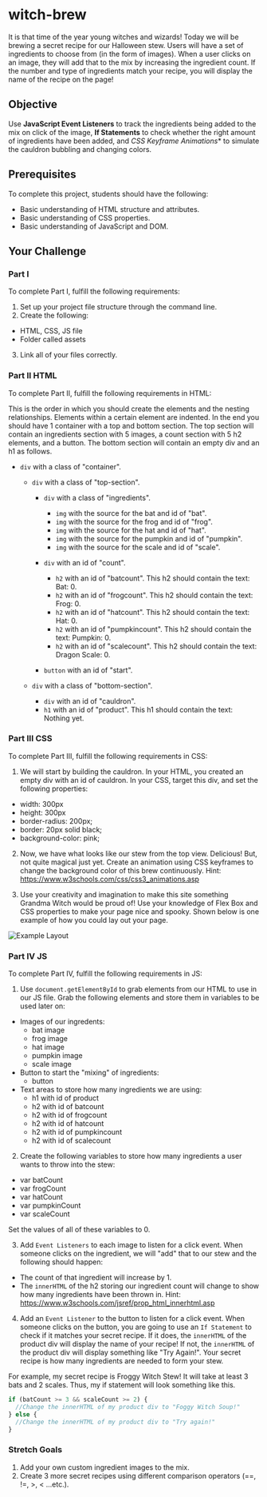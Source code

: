 # witch-brew

It is that time of the year young witches and wizards! Today we will be brewing a secret recipe for our Halloween stew. Users will have a set of ingredients to choose from (in the form of images). When a user clicks on an image, they will add that to the mix by increasing the ingredient count. If the number and type of ingredients match your recipe, you will display the name of the recipe on the page!

## Objective
Use **JavaScript Event Listeners** to track the ingredients being added to the mix on click of the image, **If Statements** to check whether the right amount of ingredients have been added, and *CSS Keyframe Animations** to simulate the cauldron bubbling and changing colors.

## Prerequisites
To complete this project, students should have the following:
* Basic understanding of HTML structure and attributes.
* Basic understanding of CSS properties.
* Basic understanding of JavaScript and DOM.

## Your Challenge

### Part I
To complete Part I, fulfill the following requirements:
1. Set up your project file structure through the command line.
2. Create the following:
* HTML, CSS, JS file
* Folder called assets
3. Link all of your files correctly.

### Part II HTML
To complete Part II, fulfill the following requirements in HTML:

This is the order in which you should create the elements and the nesting relationships. Elements within a certain element are indented. In the end you should have 1 container with a top and bottom section. The top section will contain an ingredients section with 5 images, a count section with 5 h2 elements, and a button. The bottom section will contain an empty div and an h1 as follows.

* ```div``` with a class of "container".

  * ```div``` with a class of "top-section".

    * ```div``` with a class of "ingredients".
      * ```img``` with the source for the bat and id of "bat".
      * ```img``` with the source for the frog and id of "frog".
      * ```img``` with the source for the hat and id of "hat".
      * ```img``` with the source for the pumpkin and id of "pumpkin".
      * ```img``` with the source for the scale and id of "scale".

    * ```div``` with an id of "count".
      * ```h2``` with an id of "batcount". This h2 should contain the text: Bat: 0.
      * ```h2``` with an id of "frogcount". This h2 should contain the text: Frog: 0.
      * ```h2``` with an id of "hatcount". This h2 should contain the text: Hat: 0.
      * ```h2``` with an id of "pumpkincount". This h2 should contain the text: Pumpkin: 0.
      * ```h2``` with an id of "scalecount". This h2 should contain the text: Dragon Scale: 0.

    * ```button``` with an id of "start".

  * ```div``` with a class of "bottom-section".
    * ```div``` with an id of "cauldron".
    * ```h1``` with an id of "product". This h1 should contain the text: Nothing yet.     

### Part III CSS
To complete Part III, fulfill the following requirements in CSS:

1. We will start by building the cauldron. In your HTML, you created an empty div with an id of cauldron. In your CSS, target this div, and set the following properties:
* width: 300px
* height: 300px
* border-radius: 200px;
* border: 20px solid black;
* background-color: pink;

2. Now, we have what looks like our stew from the top view. Delicious! But, not quite magical just yet. Create an animation using CSS keyframes to change the background color of this brew continuously. Hint: https://www.w3schools.com/css/css3_animations.asp

3. Use your creativity and imagination to make this site something Grandma Witch would be proud of! Use your knowledge of Flex Box and CSS properties to make your page nice and spooky. Shown below is one example of how you could lay out your page.

![Example Layout](https://github.com/junior-devleague/witch-brew/blob/master/assets/example-layout.jpg)

### Part IV JS
To complete Part IV, fulfill the following requirements in JS:
1. Use ```document.getElementById``` to grab elements from our HTML to use in our JS file. Grab the following elements and store them in variables to be used later on:
* Images of our ingredents:
  * bat image
  * frog image
  * hat image
  * pumpkin image
  * scale image
* Button to start the "mixing" of ingredients:
  * button
* Text areas to store how many ingredients we are using:
  * h1 with id of product
  * h2 with id of batcount
  * h2 with id of frogcount
  * h2 with id of hatcount
  * h2 with id of pumpkincount
  * h2 with id of scalecount

2. Create the following variables to store how many ingredients a user wants to throw into the stew:
* var batCount
* var frogCount
* var hatCount
* var pumpkinCount
* var scaleCount

Set the values of all of these variables to 0.

3. Add ```Event Listeners``` to each image to listen for a click event. When someone clicks on the ingredient, we will "add" that to our stew and the following should happen:
* The count of that ingredient will increase by 1.
* The ```innerHTML``` of the h2 storing our ingredient count will change to show how many ingredients have been thrown in. Hint: https://www.w3schools.com/jsref/prop_html_innerhtml.asp

4. Add an ```Event Listener``` to the button to listen for a click event. When someone clicks on the button, you are going to use an ```If Statement``` to check if it matches your secret recipe. If it does, the ```innerHTML``` of the product div will display the name of your recipe! If not, the ```innerHTML``` of the product div will display something like "Try Again!". Your secret recipe is how many ingredients are needed to form your stew.

For example, my secret recipe is Froggy Witch Stew! It will take at least 3 bats and 2 scales. Thus, my if statement will look something like this.

```JavaScript
if (batCount >= 3 && scaleCount >= 2) {
  //Change the innerHTML of my product div to "Foggy Witch Soup!"
} else {
  //Change the innerHTML of my product div to "Try again!"
}
```

### Stretch Goals
1. Add your own custom ingredient images to the mix.
2. Create 3 more secret recipes using different comparison operators (==, !=, >, < ...etc.).
